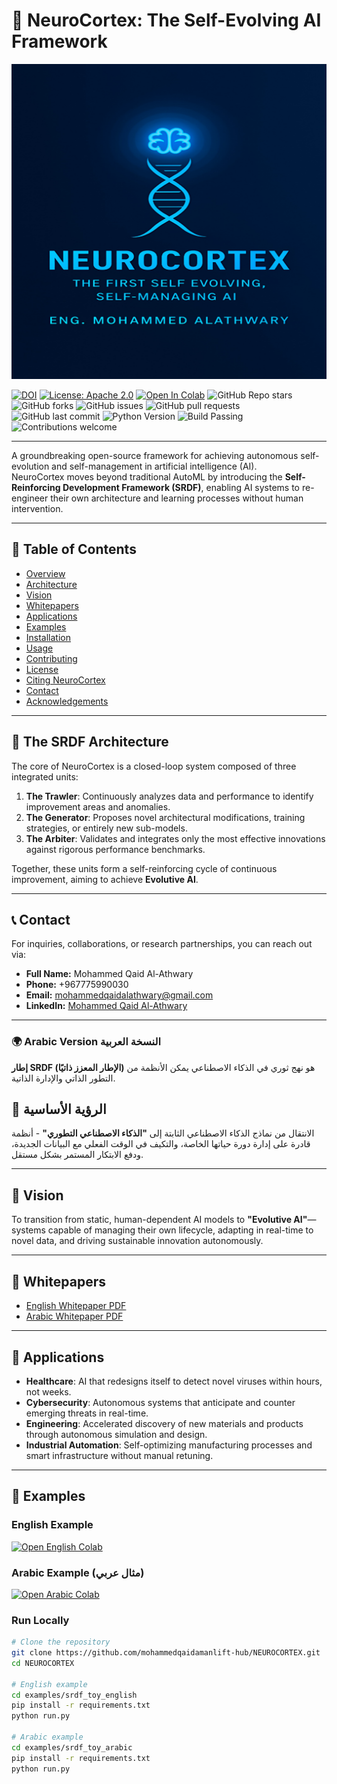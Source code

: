 # 🧠 NeuroCortex: The Self-Evolving AI Framework

![NeuroCortex Logo](assets/neurocortex_logo.png)

[![DOI](https://zenodo.org/badge/DOI/10.5281/zenodo.16945431.svg)](https://doi.org/10.5281/zenodo.16945431)
[![License: Apache 2.0](https://img.shields.io/badge/License-Apache_2.0-blue.svg)](https://opensource.org/licenses/Apache-2.0)
[![Open In Colab](https://colab.research.google.com/assets/colab-badge.svg)](https://colab.research.google.com/github/mohammedqaidamanlift-hub/NEUROCORTEX/blob/main/notebooks/srdf_toy_colab.ipynb)
![GitHub Repo stars](https://img.shields.io/github/stars/mohammedqaidamanlift-hub/NEUROCORTEX?style=social)
![GitHub forks](https://img.shields.io/github/forks/mohammedqaidamanlift-hub/NEUROCORTEX?style=social)
![GitHub issues](https://img.shields.io/github/issues/mohammedqaidamanlift-hub/NEUROCORTEX)
![GitHub pull requests](https://img.shields.io/github/issues-pr/mohammedqaidamanlift-hub/NEUROCORTEX)
![GitHub last commit](https://img.shields.io/github/last-commit/mohammedqaidamanlift-hub/NEUROCORTEX)
![Python Version](https://img.shields.io/badge/python-3.9%2B-blue)
![Build Passing](https://img.shields.io/badge/build-passing-brightgreen)
![Contributions welcome](https://img.shields.io/badge/contributions-welcome-brightgreen.svg?style=flat)

---

A groundbreaking open-source framework for achieving autonomous self-evolution and self-management in artificial intelligence (AI).  
NeuroCortex moves beyond traditional AutoML by introducing the **Self-Reinforcing Development Framework (SRDF)**, enabling AI systems to re-engineer their own architecture and learning processes without human intervention.

---

## 📑 Table of Contents
- [Overview](#-neurocortex-the-self-evolving-ai-framework)
- [Architecture](#-the-srdf-architecture)
- [Vision](#-vision)
- [Whitepapers](#-whitepapers)
- [Applications](#-applications)
- [Examples](#-examples)
- [Installation](#-installation)
- [Usage](#-usage)
- [Contributing](#-contributing)
- [License](#-license)
- [Citing NeuroCortex](#-citing-neurocortex)
- [Contact](#-contact)
- [Acknowledgements](#-acknowledgements)

---

## 🧠 The SRDF Architecture

The core of NeuroCortex is a closed-loop system composed of three integrated units:

1. **The Trawler**: Continuously analyzes data and performance to identify improvement areas and anomalies.  
2. **The Generator**: Proposes novel architectural modifications, training strategies, or entirely new sub-models.  
3. **The Arbiter**: Validates and integrates only the most effective innovations against rigorous performance benchmarks.  

Together, these units form a self-reinforcing cycle of continuous improvement, aiming to achieve **Evolutive AI**.

---

## 📞 Contact

For inquiries, collaborations, or research partnerships, you can reach out via:

- **Full Name:** Mohammed Qaid Al-Athwary  
- **Phone:** +967775990030  
- **Email:** [mohammedqaidalathwary@gmail.com](mailto:mohammedqaidalathwary@gmail.com)  
- **LinkedIn:** [Mohammed Qaid Al-Athwary](https://www.linkedin.com/in/Mohammed-Qaid-Alathwary)

---

### 🌍 Arabic Version النسخة العربية

**إطار SRDF (الإطار المعزز ذاتيًا)** هو نهج ثوري في الذكاء الاصطناعي يمكن الأنظمة من التطور الذاتي والإدارة الذاتية.

## 🌟 الرؤية الأساسية

الانتقال من نماذج الذكاء الاصطناعي الثابتة إلى **"الذكاء الاصطناعي التطوري"** - أنظمة قادرة على إدارة دورة حياتها الخاصة، والتكيف في الوقت الفعلي مع البيانات الجديدة، ودفع الابتكار المستمر بشكل مستقل.

---

## 🚀 Vision

To transition from static, human-dependent AI models to **"Evolutive AI"**—systems capable of managing their own lifecycle, adapting in real-time to novel data, and driving sustainable innovation autonomously.

---

## 📄 Whitepapers

- [English Whitepaper PDF](https://github.com/mohammedqaidamanlift-hub/NEUROCORTEX/blob/main/Self_Evolving_AI_Whitepaper_EN_Final.pdf)  
- [Arabic Whitepaper PDF](https://github.com/mohammedqaidamanlift-hub/NEUROCORTEX/blob/main/%20Self_Evolving_AI_Whitepaper_AR_Final.pdf)  

---

## 🔮 Applications

* **Healthcare**: AI that redesigns itself to detect novel viruses within hours, not weeks.  
* **Cybersecurity**: Autonomous systems that anticipate and counter emerging threats in real-time.  
* **Engineering**: Accelerated discovery of new materials and products through autonomous simulation and design.  
* **Industrial Automation**: Self-optimizing manufacturing processes and smart infrastructure without manual retuning.  

---

## 🧪 Examples

### English Example
[![Open English Colab](https://colab.research.google.com/assets/colab-badge.svg)](https://colab.research.google.com/github/mohammedqaidamanlift-hub/NEUROCORTEX/blob/main/notebooks/srdf_toy_colab.ipynb)

### Arabic Example (مثال عربي)
[![Open Arabic Colab](https://colab.research.google.com/assets/colab-badge.svg)](https://colab.research.google.com/github/mohammedqaidamanlift-hub/NEUROCORTEX/blob/main/notebooks/srdf_toy_arabic.ipynb)

### Run Locally
```bash
# Clone the repository
git clone https://github.com/mohammedqaidamanlift-hub/NEUROCORTEX.git
cd NEUROCORTEX

# English example
cd examples/srdf_toy_english
pip install -r requirements.txt
python run.py

# Arabic example
cd examples/srdf_toy_arabic
pip install -r requirements.txt
python run.py
